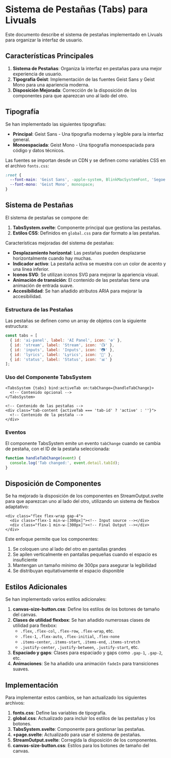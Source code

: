 # Sistema de Pestañas (Tabs) para Livuals

Este documento describe el sistema de pestañas implementado en Livuals para organizar la interfaz de usuario.

## Características Principales

1. **Sistema de Pestañas**: Organiza la interfaz en pestañas para una mejor experiencia de usuario.
2. **Tipografía Geist**: Implementación de las fuentes Geist Sans y Geist Mono para una apariencia moderna.
3. **Disposición Mejorada**: Corrección de la disposición de los componentes para que aparezcan uno al lado del otro.

## Tipografía

Se han implementado las siguientes tipografías:

- **Principal**: Geist Sans - Una tipografía moderna y legible para la interfaz general.
- **Monoespaciada**: Geist Mono - Una tipografía monoespaciada para código y datos técnicos.

Las fuentes se importan desde un CDN y se definen como variables CSS en el archivo `fonts.css`:

```css
:root {
  --font-main: 'Geist Sans', -apple-system, BlinkMacSystemFont, 'Segoe UI', Roboto, Oxygen, Ubuntu, Cantarell, 'Open Sans', 'Helvetica Neue', sans-serif;
  --font-mono: 'Geist Mono', monospace;
}
```

## Sistema de Pestañas

El sistema de pestañas se compone de:

1. **TabsSystem.svelte**: Componente principal que gestiona las pestañas.
2. **Estilos CSS**: Definidos en `global.css` para dar formato a las pestañas.

Características mejoradas del sistema de pestañas:

- **Desplazamiento horizontal**: Las pestañas pueden desplazarse horizontalmente cuando hay muchas.
- **Indicador activo**: La pestaña activa se muestra con un color de acento y una línea inferior.
- **Iconos SVG**: Se utilizan iconos SVG para mejorar la apariencia visual.
- **Animación de transición**: El contenido de las pestañas tiene una animación de entrada suave.
- **Accesibilidad**: Se han añadido atributos ARIA para mejorar la accesibilidad.

### Estructura de las Pestañas

Las pestañas se definen como un array de objetos con la siguiente estructura:

```javascript
const tabs = [
  { id: 'ai-panel', label: 'AI Panel', icon: '⚙️' },
  { id: 'stream', label: 'Stream', icon: '📺' },
  { id: 'inputs', label: 'Inputs', icon: '📷' },
  { id: 'lyrics', label: 'Lyrics', icon: '🎵' },
  { id: 'status', label: 'Status', icon: '📊' }
];
```

### Uso del Componente TabsSystem

```svelte
<TabsSystem {tabs} bind:activeTab on:tabChange={handleTabChange}>
  <!-- Contenido opcional -->
</TabsSystem>

<!-- Contenido de las pestañas -->
<div class="tab-content {activeTab === 'tab-id' ? 'active' : ''}">
  <!-- Contenido de la pestaña -->
</div>
```

### Eventos

El componente TabsSystem emite un evento `tabChange` cuando se cambia de pestaña, con el ID de la pestaña seleccionada:

```javascript
function handleTabChange(event) {
  console.log('Tab changed:', event.detail.tabId);
}
```

## Disposición de Componentes

Se ha mejorado la disposición de los componentes en StreamOutput.svelte para que aparezcan uno al lado del otro, utilizando un sistema de flexbox adaptativo:

```svelte
<div class="flex flex-wrap gap-4">
  <div class="flex-1 min-w-[300px]"><!-- Input source --></div>
  <div class="flex-1 min-w-[300px]"><!-- Final Output --></div>
</div>
```

Este enfoque permite que los componentes:

1. Se coloquen uno al lado del otro en pantallas grandes
2. Se apilen verticalmente en pantallas pequeñas cuando el espacio es insuficiente
3. Mantengan un tamaño mínimo de 300px para asegurar la legibilidad
4. Se distribuyan equitativamente el espacio disponible

## Estilos Adicionales

Se han implementado varios estilos adicionales:

1. **canvas-size-button.css**: Define los estilos de los botones de tamaño del canvas.
2. **Clases de utilidad flexbox**: Se han añadido numerosas clases de utilidad para flexbox:
   - `.flex`, `.flex-col`, `.flex-row`, `.flex-wrap`, etc.
   - `.flex-1`, `.flex-auto`, `.flex-initial`, `.flex-none`
   - `.items-center`, `.items-start`, `.items-end`, `.items-stretch`
   - `.justify-center`, `.justify-between`, `.justify-start`, etc.
3. **Espaciado y gaps**: Clases para espaciado y gaps como `.gap-1`, `.gap-2`, etc.
4. **Animaciones**: Se ha añadido una animación `fadeIn` para transiciones suaves.

## Implementación

Para implementar estos cambios, se han actualizado los siguientes archivos:

1. **fonts.css**: Define las variables de tipografía.
2. **global.css**: Actualizado para incluir los estilos de las pestañas y los botones.
3. **TabsSystem.svelte**: Componente para gestionar las pestañas.
4. **+page.svelte**: Actualizado para usar el sistema de pestañas.
5. **StreamOutput.svelte**: Corregida la disposición de los componentes.
6. **canvas-size-button.css**: Estilos para los botones de tamaño del canvas.
